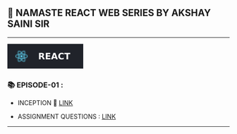 ## 🙏 NAMASTE REACT   WEB SERIES BY AKSHAY SAINI SIR

---
![img](./images/react.svg)
### 📚 EPISODE-01 : 

- INCEPTION 📁 [LINK](https://github.com/kapilsarkar/NAMASTE--REACT/tree/main/EPISODE-01-INCEPTION)

- ASSIGNMENT QUESTIONS :  [LINK](https://github.com/kapilsarkar/NAMASTE--REACT/blob/main/NOTES/ASSIGNMENT%20QUESTIONS/Chapter%2B01%2B-%2BInception.pdf)

---

